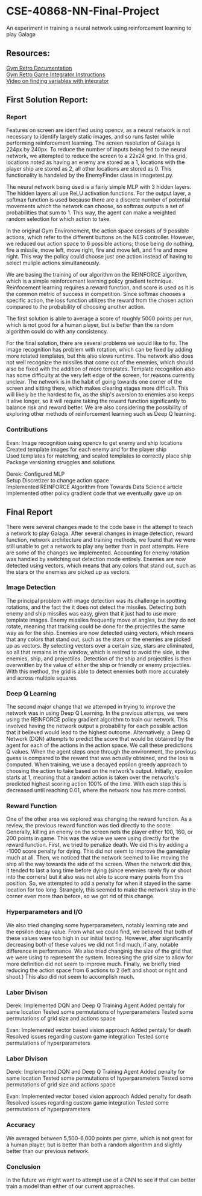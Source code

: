 # CSE-40868-NN-Final-Project
An experiment in training a neural network using reinforcement learning to play Galaga

## Resources:
[Gym Retro Documentation](https://retro.readthedocs.io/en/latest/index.html)  
[Gym Retro Game Integrator Instructions](https://retro.readthedocs.io/en/latest/integration.html)  
[Video on finding variables with integrator](https://www.youtube.com/watch?v=lPYWaUAq_dY)  

## First Solution Report:

### Report
Features on screen are identified using opencv, as a neural network is not necessary to identify largely static images, and so runs faster while performing reinforcement learning. The screen resolution of Galaga is 224px by 240px. To reduce the number of inputs being fed to the neural network, we attempted to reduce the screen to a 22x24 grid. In this grid, locations noted as having an enemy are stored as a 1, locations with the player ship are stored as 2, all other locations are stored as 0. This functionality is handeled by the EnemyFinder class in imagetest.py. 

The neural network being used is a fairly simple MLP with 3 hidden layers. The hidden layers all use ReLU activation functions. For the output layer, a softmax function is used because there are a discrete number of potential movements which the network can choose, so softmax outputs a set of probabilities that sum to 1. This way, the agent can make a weighted random selection for which action to take.

In the original Gym Environement, the action space consists of 9 possible actions, which refer to the different buttons on the NES controller. However, we reduced our action space to 6 possible actions; those being do nothing, fire a missile, move left, move right, fire and move left, and fire and move right. This way the policy could choose just one action instead of having to select muliple actions simultaneously.

We are basing the training of our algorithm on the REINFORCE algorithm, which is a simple reinforcement learning policy gradient technique. Reinfocement learning requires a reward function, and score is used as it is the common metric of success in competition. Since softmax chooses a specific action, the loss function utilizes the reward from the chosen action compared to the probability of choosing another action.

The first solution is able to average a score of roughly 5000 points per run, which is not good for a human player, but is better than the random algorithm could do with any consistency.

For the final solution, there are several problems we would like to fix.
The image recognition has problem with rotation, which can be fixed by adding more rotated templates, but this also slows runtime. The network also does not well recognize the missiles that come out of the enemies, which should also be fixed with the addition of more templates. Template recognition also has some difficulty at the very left edge of the screen, for reasons currently unclear. The network is in the habit of going towards one corner of the screen and sitting there, which makes clearing stages more difficult. This will likely be the hardest to fix, as the ship's aversion to enemies also keeps it alive longer, so it will require taking the reward function significantly to balance risk and reward better. We are also considering the possibility of exploring other methods of reinforcement learning such as Deep Q learning.

### Contributions
Evan: Image recognition using opencv to get enemy and ship locations  
Created template images for each enemy and for the player ship  
Used templates for matching, and scaled templates to correctly place ship  
Package versioning struggles and solutions  

Derek: Configured MLP  
Setup Discretizer to change action space  
Implemented REINFORCE Algorithm from Towards Data Science article  
Implemented other policy gradient code that we eventually gave up on  


## Final Report  
There were several changes made to the code base in the attempt to teach a network to play Galaga. After several changes in image detection, reward function, network architecture and training methods, we found that we were still unable to get a network to play any better than in past attempts. Here are some of the changes we implemented. Accounting for enemy rotation was handled by switching out detection mode entirely. Enemies are now detected using vectors, which means that any colors that stand out, such as the stars or the enemies are picked up as vectors. 

### Image Detection  
The principal problem with image detection was its challenge in spotting rotations, and the fact the it does not detect the missiles. Detecting both enemy and ship missiles was easy, given that it just had to use more template images. Enemy missiles frequently move at angles, but they do not rotate, meaning that tracking could be done for the projectiles the same way as for the ship. Enemies are now detected using vectors, which means that any colors that stand out, such as the stars or the enemies are picked up as vectors. By selecting vectors over a certain size, stars are eliminated, so all that remains in the window, which is resized to avoid the side, is the enemies, ship, and projectiles. Detection of the ship and projectiles is then overwritten by the value of either the ship or friendly or enemy projectiles. With this method, the grid is able to detect enemies both more accurately and across multiple squares.

### Deep Q Learning
The second major change that we attemped in trying to improve the network was in using Deep Q Learning. In the previous attemps, we were using the REINFORCE policy gradient algorithm to train our network. This involved having the network output a probability for each possible action that it believed would lead to the highest outcome. Alternatively, a Deep Q Network (DQN) attempts to predict the score that would be obtained by the agent for each of the actions in the action space. We call these predictions Q values. When the agent steps once through the environment, the previous guess is compared to the reward that was actually obtained, and the loss is computed. When training, we use a decayed epsilon greedy approach to choosing the action to take based on the network's output. Initially, epsilon starts at 1, meaning that a random action is taken over the networks's predicted highest scoring action 100% of the time. With each step this is decreased until reaching 0.01, where the network now has more control.
 
### Reward Function  
One of the other area we explored was changing the reward function. As a review, the previous reward function was tied directly to the score. Generally, killing an enemy on the screen nets the player either 100, 160, or 200 points in game. This was the value we were using directly for the reward function. First, we tried to penalize death. We did this by adding a -1000 score penalty for dying. This did not seem to improve the gameplay much at all. Then, we noticed that the network seemed to like moving the ship all the way towards the side of the screen. When the network did this, it tended to last a long time before dying (since enemies rarely fly or shoot into the corners) but it also was not able to score many points from this position. So, we attempted to add a penalty for when it stayed in the same location for too long. Strangely, this seemed to make the network stay in the corner even more than before, so we got rid of this change. 

### Hyperparameters and I/O
We also tried changing some hyperparameters, notably learning rate and the epsilon decay value. From what we could find, we believed that both of these values were too high in our initial testing. However, after significantly decreasing both of these values we did not find much, if any, notable difference in performance. We also tried changinig the size of the grid that we were using to represent the system. Increasing the grid size to allow for more definition did not seem to improve much. Finally, we briefly tried reducing the action space from 6 actions to 2 (left and shoot or right and shoot.) This also did not seem to accomplish much.


### Labor Divison

Derek: Implemented DQN and Deep Q Training Agent
Added pentaly for same location
Tested some permutations of hyperparameters
Tested some permutations of grid size and actions space

Evan: Implemented vector based vision approach
Added pentaly for death
Resolved issues regarding custom game integration
Tested some permutations of hyperparameters


### Labor Divison

Derek: Implemented DQN and Deep Q Training Agent
Added penalty for same location
Tested some permutations of hyperparameters
Tested some permutations of grid size and actions space

Evan: Implemented vector based vision approach
Added penalty for death
Resolved issues regarding custom game integration
Tested some permutations of hyperparameters

### Accuracy
We averaged between 5,500-6,000 points per game, which is not great for a human player, but is better than both a random algorithm and slightly better than our previous network.

### Conclusion
In the future we might want to attempt use of a CNN to see if that can better train a model than either of our current approaches. 